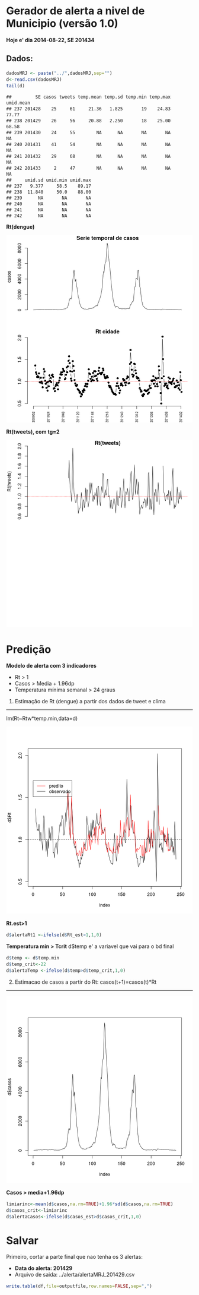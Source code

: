 Gerador de alerta a nivel de Municipio (versão 1.0)
===================================================






**Hoje e' dia 2014-08-22, SE 201434**

Dados:
------


```r
dadosMRJ <- paste("../",dadosMRJ,sep="")
d<-read.csv(dadosMRJ)
tail(d)
```

```
##         SE casos tweets temp.mean temp.sd temp.min temp.max umid.mean
## 237 201428    25     61     21.36   1.825       19    24.83     77.77
## 238 201429    26     56     20.88   2.250       18    25.00     68.58
## 239 201430    24     55        NA      NA       NA       NA        NA
## 240 201431    41     54        NA      NA       NA       NA        NA
## 241 201432    29     68        NA      NA       NA       NA        NA
## 242 201433     2     47        NA      NA       NA       NA        NA
##     umid.sd umid.min umid.max
## 237   9.377     58.5    89.17
## 238  11.840     50.0    88.00
## 239      NA       NA       NA
## 240      NA       NA       NA
## 241      NA       NA       NA
## 242      NA       NA       NA
```


**Rt(dengue)**


![plot of chunk unnamed-chunk-5](figure/unnamed-chunk-5.png) 

**Rt(tweets), com tg=2**


![plot of chunk unnamed-chunk-7](figure/unnamed-chunk-7.png) 




Predição
========

**Modelo de alerta com 3 indicadores**

- Rt > 1 
- Casos > Media + 1.96dp
- Temperatura mínima semanal > 24 graus  

1. Estimação de Rt (dengue) a partir dos dados de tweet e clima
----------------------------------------------------------------------------------------
lm(Rt~Rtw*temp.min,data=d)

![plot of chunk unnamed-chunk-9](figure/unnamed-chunk-9.png) 

**Rt.est>1**

```r
d$alertaRt1 <-ifelse(d$Rt_est>1,1,0)
```

**Temperatura min > Tcrit** 
d$temp e' a variavel que vai para o bd final


```r
d$temp <- d$temp.min 
d$temp_crit<-22
d$alertaTemp <-ifelse(d$temp>d$temp_crit,1,0)
```

2. Estimacao de casos a partir do Rt: casos(t+1)=casos(t)*Rt
-------------------------------------------------------------

![plot of chunk unnamed-chunk-12](figure/unnamed-chunk-12.png) 

**Casos > media+1.96dp**


```r
limiarinc<-mean(d$casos,na.rm=TRUE)+1.96*sd(d$casos,na.rm=TRUE)
d$casos_crit<-limiarinc
d$alertaCasos<-ifelse(d$casos_est>d$casos_crit,1,0)
```


Salvar
======

Primeiro, cortar a parte final que nao tenha os 3 alertas:





- **Data do alerta: 201429**
- Arquivo de saida: ../alerta/alertaMRJ_201429.csv  


```r
write.table(df,file=outputfile,row.names=FALSE,sep=",")
```
